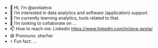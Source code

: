 - 👋 Hi, I’m @avotaieva
- 👀 I’m interested in data analytics and software (application) support.
- 🌱 I’m currently learning analytics, tools related to that.
- 💞️ I’m looking to collaborate on ...
- 📫 How to reach me: Linkedin https://www.linkedin.com/in/ieva-avota/
- 😄 Pronouns: she/her
- ⚡ Fun fact: ...

<!---
avotaieva/avotaieva is a ✨ special ✨ repository because its `README.md` (this file) appears on your GitHub profile.
You can click the Preview link to take a look at your changes.
--->
